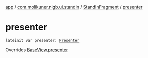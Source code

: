 [app](../../index.md) / [com.molikuner.nigb.ui.standin](../index.md) / [StandInFragment](index.md) / [presenter](./presenter.md)

# presenter

`lateinit var presenter: `[`Presenter`](../-stand-in-contract/-presenter.md)

Overrides [BaseView.presenter](../../com.molikuner.nigb.ui/-base-view/presenter.md)

